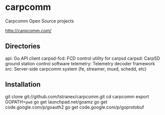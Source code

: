 carpcomm
========

Carpcomm Open Source projects

http://carpcomm.com/


Directories
-----------

api: Go API client
carpsd-fcd: FCD control utility for carpsd
carpsd: CarpSD ground station control software
telemetry: Telemetry decoder framework
src: Server-side carpcomm system (fe, streamer, muxd, schedd, etc)


Installation
------------

git clone git://github.com/tstranex/carpcomm.git
cd carpcomm
export GOPATH=`pwd`
go get launchpad.net/goamz
go get code.google.com/p/goauth2
go get code.google.com/p/goprotobuf
